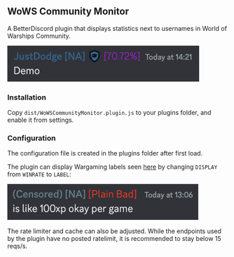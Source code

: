## WoWS Community Monitor

A BetterDiscord plugin that displays statistics next to usernames in World of Warships Community.

![Demo Image](images/1.png)

### Installation

Copy `dist/WoWSCommunityMonitor.plugin.js` to your plugins folder, and enable it from settings.

### Configuration

The configuration file is created in the plugins folder after first load.

The plugin can display Wargaming labels seen [here](https://youtu.be/Ye1Cr8qkar0?t=731) by changing `DISPLAY` from `WINRATE` to `LABEL`:

![Demo Image with Label](images/2.png)

The rate limiter and cache can also be adjusted. While the endpoints used by the plugin have no posted ratelimit, it is recommended to stay below 15 reqs/s.

